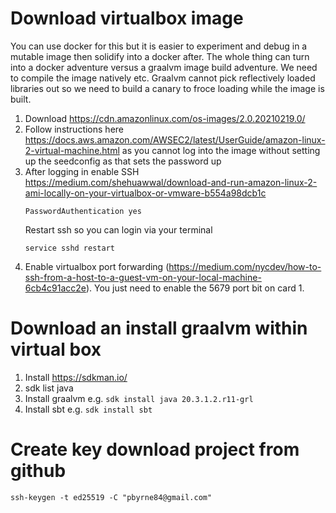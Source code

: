 # Download virtualbox image
You can use docker for this but it is easier to experiment and debug in a mutable image then solidify into a docker after.
The whole thing can turn into a docker adventure versus a graalvm image build adventure. We need to compile the image
natively etc. Graalvm cannot pick reflectively loaded libraries out so we need to build a canary to froce loading while the image
is built.

1. Download https://cdn.amazonlinux.com/os-images/2.0.20210219.0/
2. Follow instructions here https://docs.aws.amazon.com/AWSEC2/latest/UserGuide/amazon-linux-2-virtual-machine.html
   as you cannot log into the image without setting up the seedconfig as that sets the password up
3. After logging in enable SSH https://medium.com/shehuawwal/download-and-run-amazon-linux-2-ami-locally-on-your-virtualbox-or-vmware-b554a98dcb1c
   ```
   PasswordAuthentication yes
   ```
   Restart ssh so you can login via your terminal
   ```
   service sshd restart
   ```
4. Enable virtualbox port forwarding (https://medium.com/nycdev/how-to-ssh-from-a-host-to-a-guest-vm-on-your-local-machine-6cb4c91acc2e).
   You just need to enable the 5679 port bit on card 1.



# Download an install graalvm within virtual box

1. Install https://sdkman.io/
2. sdk list java
3. Install graalvm e.g. ```sdk install java 20.3.1.2.r11-grl```
3. Install sbt e.g. ```sdk install sbt```

# Create key download project from github

```ssh-keygen -t ed25519 -C "pbyrne84@gmail.com"```
